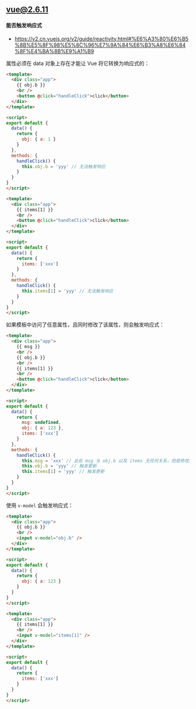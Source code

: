 ## vue@2.6.11

#### 能否触发响应式

- https://v2.cn.vuejs.org/v2/guide/reactivity.html#%E6%A3%80%E6%B5%8B%E5%8F%98%E5%8C%96%E7%9A%84%E6%B3%A8%E6%84%8F%E4%BA%8B%E9%A1%B9

属性必须在 data 对象上存在才能让 Vue 将它转换为响应式的：

```html
<template>
  <div class="app">
    {{ obj.b }}
    <br />
    <button @click="handleClick">click</button>
  </div>
</template>

<script>
export default {
  data() {
    return {
      obj: { a: 1 }
    }
  },
  methods: {
    handleClick() {
      this.obj.b = 'yyy' // 无法触发响应
    }
  }
}
</script>
```

```html
<template>
  <div class="app">
    {{ items[1] }}
    <br />
    <button @click="handleClick">click</button>
  </div>
</template>

<script>
export default {
  data() {
    return {
      items: ['xxx']
    }
  },
  methods: {
    handleClick() {
      this.items[1] = 'yyy' // 无法触发响应
    }
  }
}
</script>
```

如果模板中访问了任意属性，且同时修改了该属性，则会触发响应式：

```html
<template>
  <div class="app">
    {{ msg }}
    <br />
    {{ obj.b }}
    <br />
    {{ items[1] }}
    <br />
    <button @click="handleClick">click</button>
  </div>
</template>

<script>
export default {
  data() {
    return {
      msg: undefined,
      obj: { a: 123 },
      items: ['xxx']
    }
  },
  methods: {
    handleClick() {
      this.msg = 'xxx' // 此处 msg 与 obj.b 以及 items 无任何关系，但是修改并且在模板中引用了，所以 obj.b 与 items 都会触发更新
      this.obj.b = 'yyy' // 触发更新
      this.items[1] = 'yyy' // 触发更新
    }
  }
}
</script>
```

使用 `v-model` 会触发响应式：

```html
<template>
  <div class="app">
    {{ obj.b }}
    <br />
    <input v-model="obj.b" />
  </div>
</template>

<script>
export default {
  data() {
    return {
      obj: { a: 123 }
    }
  }
}
</script>
```

```html
<template>
  <div class="app">
    {{ items[1] }}
    <br />
    <input v-model="items[1]" />
  </div>
</template>

<script>
export default {
  data() {
    return {
      items: ['xxx']
    }
  }
}
</script>
```
